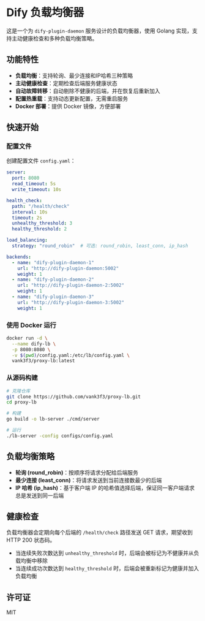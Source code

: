 # Dify 负载均衡器

这是一个为 `dify-plugin-daemon` 服务设计的负载均衡器，使用 Golang 实现，支持主动健康检查和多种负载均衡策略。

## 功能特性

- **负载均衡**：支持轮询、最少连接和IP哈希三种策略
- **主动健康检查**：定期检查后端服务健康状态
- **自动故障转移**：自动剔除不健康的后端，并在恢复后重新加入
- **配置热重载**：支持动态更新配置，无需重启服务
- **Docker 部署**：提供 Docker 镜像，方便部署

## 快速开始

### 配置文件

创建配置文件 `config.yaml`：

```yaml
server:
  port: 8080
  read_timeout: 5s
  write_timeout: 10s

health_check:
  path: "/health/check"
  interval: 10s
  timeout: 2s
  unhealthy_threshold: 3
  healthy_threshold: 2

load_balancing:
  strategy: "round_robin"  # 可选: round_robin, least_conn, ip_hash

backends:
  - name: "dify-plugin-daemon-1"
    url: "http://dify-plugin-daemon:5002"
    weight: 1
  - name: "dify-plugin-daemon-2"
    url: "http://dify-plugin-daemon-2:5002"
    weight: 1
  - name: "dify-plugin-daemon-3"
    url: "http://dify-plugin-daemon-3:5002"
    weight: 1
```

### 使用 Docker 运行

```bash
docker run -d \
  --name dify-lb \
  -p 8080:8080 \
  -v $(pwd)/config.yaml:/etc/lb/config.yaml \
  vank3f3/proxy-lb:latest
```

### 从源码构建

```bash
# 克隆仓库
git clone https://github.com/vank3f3/proxy-lb.git
cd proxy-lb

# 构建
go build -o lb-server ./cmd/server

# 运行
./lb-server -config configs/config.yaml
```

## 负载均衡策略

- **轮询 (round_robin)**：按顺序将请求分配给后端服务
- **最少连接 (least_conn)**：将请求发送到当前连接数最少的后端
- **IP 哈希 (ip_hash)**：基于客户端 IP 的哈希值选择后端，保证同一客户端请求总是发送到同一后端

## 健康检查

负载均衡器会定期向每个后端的 `/health/check` 路径发送 GET 请求，期望收到 HTTP 200 状态码。

- 当连续失败次数达到 `unhealthy_threshold` 时，后端会被标记为不健康并从负载均衡中移除
- 当连续成功次数达到 `healthy_threshold` 时，后端会被重新标记为健康并加入负载均衡

## 许可证

MIT 